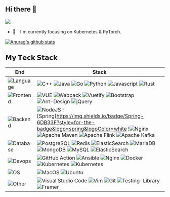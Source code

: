 ## Hi there 👋

![](https://visitor-badge.glitch.me/badge?page_id=vergilken.vergilken)

- 🌱　I'm currently focusing on Kubernetes & PyTorch.

[![Anurag's github stats](https://github-readme-stats.vercel.app/api?username=vergilken&count_private=true&theme=cobalt&show_icons=true)](https://github.com/vergilken)

## 𝗠𝘆 𝗧𝗲𝗰𝗸 𝗦𝘁𝗮𝗰𝗸

| End                                                          | Stack                                                        |
| ------------------------------------------------------------ | ------------------------------------------------------------ |
| ![Language](https://img.shields.io/badge/-Language-black?style=flat) | ![C++](https://img.shields.io/badge/C%2B%2B-00599C?style=flat-square&logo=c%2B%2B&logoColor=white) ![Java](https://img.shields.io/badge/Java-ED8B00?style=flat-square&logo=java&logoColor=white) ![Go](https://img.shields.io/badge/Go-00ADD8?style=flat-square&logo=go&logoColor=white) ![Python](https://img.shields.io/badge/Python-3776AB?style=flat-square&logo=python&logoColor=white) ![Javascript](https://img.shields.io/badge/JavaScript-F7DF1E?style=flat-square&logo=javascript&logoColor=black) ![Rust](https://img.shields.io/badge/Rust-000000?style=flat-square&logo=rust&logoColor=white)|
| ![Frontend](https://img.shields.io/badge/-Frontend-black?style=flat) | ![VUE](https://img.shields.io/badge/Vue.js-35495E?style=flat-square&logo=vue.js&logoColor=4FC08D) ![Webpack](https://img.shields.io/badge/webpack-%238DD6F9.svg?style=flat-square&logo=webpack&logoColor=black) ![Vuetify](https://img.shields.io/badge/Vuetify-1867C0?style=flat-square&logo=vuetify&logoColor=AEDDFF) ![Bootstrap](https://img.shields.io/badge/bootstrap-%23563D7C.svg?style=flat-square&logo=bootstrap&logoColor=white) ![Ant-Design](https://img.shields.io/badge/-AntDesign-%230170FE?style=flat-square&logo=ant-design&logoColor=white) ![jQuery](https://img.shields.io/badge/jquery-%230769AD.svg?style=flat-square&logo=jquery&logoColor=white) |
| ![Backend](https://img.shields.io/badge/-Backend-black?style=flat) | ![NodeJS](https://img.shields.io/badge/node.js-6DA55F?style=flat-square&logo=node.js&logoColor=white) ![Spring]https://img.shields.io/badge/Spring-6DB33F?style=for-the-badge&logo=spring&logoColor=white !![Nginx](https://img.shields.io/badge/nginx-%23009639.svg?style=for-the-badge&logo=nginx&logoColor=white) ![Apache Maven](https://img.shields.io/badge/Apache%20Maven-C71A36?style=for-the-badge&logo=Apache%20Maven&logoColor=white) ![Apache Flink](https://img.shields.io/badge/Apache%20Flink-E6526F?style=for-the-badge&logo=Apache%20Flink&logoColor=white) ![Apache Kafka](https://img.shields.io/badge/Apache_Kafka-231F20?style=for-the-badge&logo=apache-kafka&logoColor=white) |
| ![Database](https://img.shields.io/badge/-Database-black?style=flat) | ![PostgreSQL](https://img.shields.io/badge/PostgreSQL-316192?style=flat&logo=postgresql&logoColor=white) ![Redis](https://img.shields.io/badge/-Redis-white?style=flat&logo=Redis) ![ElasticSearch](https://img.shields.io/badge/-ElasticSearch-005571?style=flat&logo=elasticsearch) ![MariaDB](https://img.shields.io/badge/MariaDB-003545?style=flat-square&logo=mariadb&logoColor=white) ![MongoDB](https://img.shields.io/badge/MongoDB-%234ea94b.svg?style=flat-square&logo=mongodb&logoColor=white) ![MySQL](https://img.shields.io/badge/mysql-%2300f.svg?style=flat-square&logo=mysql&logoColor=white) ![ElasticSearch](https://img.shields.io/badge/-ElasticSearch-005571?style=flat&logo=elasticsearch) |
| ![Devops](https://img.shields.io/badge/-Devops-black?style=flat) | ![GitHub Action](https://img.shields.io/badge/-GitHub_Actions-black?style=flat&logo=github) ![Ansible](https://img.shields.io/badge/Ansible-%231A1918.svg?style=flat&logo=Ansible&logoColor=white) ![Nginx](https://img.shields.io/badge/-Nginx-CEF1D1?style=flat&logo=nginx) ![Docker](https://img.shields.io/badge/-Docker-cbe3f2?style=flat&logo=docker) ![Kubernetes](https://img.shields.io/badge/-Kubernetes-cbe3f2?style=flat&logo=kubernetes) ![Kubernetes](https://img.shields.io/badge/Skaffold-cbe3f2?style=flat&logo=kubernetes) |
| ![OS](https://img.shields.io/badge/-OS-black?style=flat)     | ![MacOS](https://img.shields.io/badge/-MacOS-white?style=flat&logo=macos&logoColor=333) ![Ubuntu](https://img.shields.io/badge/Ubuntu-E95420?style=flat&logo=ubuntu&logoColor=white) |
| ![Other](https://img.shields.io/badge/-Ohter-black?style=flat) | ![Visual Studio Code](https://img.shields.io/badge/-VS_Code-007ACC?style=flat&logo=Visual-Studio-Code) ![Vim](https://img.shields.io/badge/VIM-%2311AB00.svg?style=flat&logo=vim&logoColor=white) ![Git](https://img.shields.io/badge/-Git-black?style=flat&logo=git) ![Testing-Library](https://img.shields.io/badge/-TestingLibrary-%23E33332?style=flat&logo=testing-library&logoColor=white) ![Framer](https://img.shields.io/badge/Framer-black?style=flat&logo=framer&logoColor=blue) |
